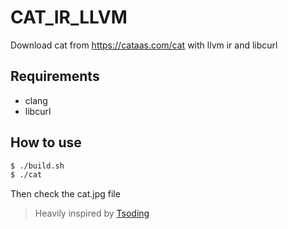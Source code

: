 # CAT_IR_LLVM
Download cat from https://cataas.com/cat with llvm ir and libcurl

## Requirements
- clang
- libcurl

## How to use

```sh
$ ./build.sh
$ ./cat
```

Then check the cat.jpg file

> Heavily inspired by [Tsoding](https://www.youtube.com/watch?v=rzXEsactdT4&t=1245s&pp=ygUkdHNvZGluZyBwcm9ncmFtbWluZyB3aXRoIG5vIGxhbmd1YWdl)
